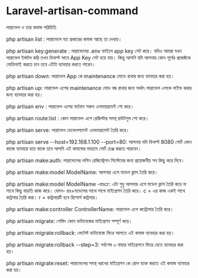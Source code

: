 # Laravel-artisan-command

লারাভেল ও তার কমান্ড পরিচিতি

php artisan list : লারাভেলে যত প্রকারের কমান্ড আছে তা দেখায়।

php artisan key:generate : লারাভেলের .env ফাইলে app key সেট করে। যদিও আমরা যখন লারাভেল ইন্সটল করি তখন ডিফল্ট ভাবে App Key সেট হয়ে যায়। কিন্তু আপনি যদি আপনার কোন পূর্বের প্রজেক্টকে মোডিফাই করতে চান তবে এইটা ব্যাবহার করতে পারেন।

php artisan down: লারাভেল App কে maintenance মোডে রাখার জন্য ব্যাবহার করা হয়।

php artisan up: লারাভেল এপের maintenance  মোড বন্ধ রাখার জন্য অর্থাৎ লারাভেল এপকে লাইভ করার জন্য ব্যাবহার করা হয়।

php artisan env : লারাভেল এপের বর্তমান সকল এনভায়রমেন্ট শো করে।

php artisan route:list : কোন লারাভেল এপে রেজিস্টার সমস্থ রাউটগুল শো করে।

php artisan serve: লারাভেল ডেভেলপমেন্ট এনভায়রমেন্ট তৈরি করে।

php artisan serve --host=192.168.1.100 --port=80: আপনার যদি ডিফল্ট 8080 পোর্ট কোন কাজে ব্যাবহার হয়ে থাকে তবে আপনি এই কমান্ডের মাধ্যমে পোর্ট চেঞ্জ করতে পারবেন।

php artisan make:auth: লারাভেলের লগিন রেজিস্ট্রেশন সিস্টেমের জন্য প্রয়োজনীয় সব কিছু করে দিবে।

php artisan make:model ModelName: আপনার এপে মডেল ক্লাস তৈরি করে।

php artisan make:model ModelName -mcr: এটা শুধু আপনার এপে মডেল ক্লাস তৈরি করে না সাথে কিছু বাড়তি কাজ করে। যেমন- m=মডেলের সাথে সাথে মাইগ্রেশন তৈরি করে। c = এর কাজ একই সাথে কন্ট্রলার তৈরি করা। r = কন্ট্রলারটি হবে রিসোর্স কন্ট্রলার।

php artisan make:controller ControllerName: লারাভেল এপে কন্ট্রোলার তৈরি করে।

php artisan migrate: পেন্ডিং কোন ডাটাবেজের মাইগ্রেশন সম্পূর্ণ করে।

php artisan migrate:rollback: লেটেস্ট ডাটাবেজে ফিরে আসতে এই কমান্ড ব্যাবহার করা হয়।

php artisan migrate:rollback --step=3: সর্বশেষ ৩ নাম্বার মাইগ্রেশনে ফিরে যেতে ব্যাবহার করা হয়।

php artisan migrate:reset: লারাভেলের সমস্থ ধরনের মাইগ্রেশন কে রোল ব্যাক করতে এই কমান্ড ব্যাবহার করা হয়।
